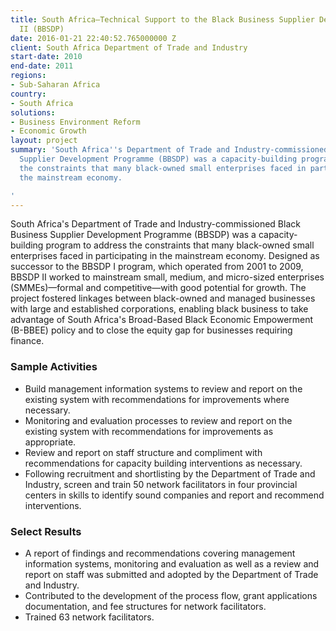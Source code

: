 ```yaml
---
title: South Africa—Technical Support to the Black Business Supplier Development Programme
  II (BBSDP)
date: 2016-01-21 22:40:52.765000000 Z
client: South Africa Department of Trade and Industry
start-date: 2010
end-date: 2011
regions:
- Sub-Saharan Africa
country:
- South Africa
solutions:
- Business Environment Reform
- Economic Growth
layout: project
summary: 'South Africa''s Department of Trade and Industry-commissioned Black Business
  Supplier Development Programme (BBSDP) was a capacity-building program to address
  the constraints that many black-owned small enterprises faced in participating in
  the mainstream economy.

'
---
```


South Africa's Department of Trade and Industry-commissioned Black Business Supplier Development Programme (BBSDP) was a capacity-building program to address the constraints that many black-owned small enterprises faced in participating in the mainstream economy. Designed as successor to the BBSDP I program, which operated from 2001 to 2009, BBSDP II worked to mainstream small, medium, and micro-sized enterprises (SMMEs)—formal and competitive—with good potential for growth. The project fostered linkages between black-owned and managed businesses with large and established corporations, enabling black business to take advantage of South Africa's Broad-Based Black Economic Empowerment (B-BBEE) policy and to close the equity gap for businesses requiring finance.

###  Sample Activities

* Build management information systems to review and report on the existing system with recommendations for improvements where necessary.
* Monitoring and evaluation processes to review and report on the existing system with recommendations for improvements as appropriate.
* Review and report on staff structure and compliment with recommendations for capacity building interventions as necessary.
* Following recruitment and shortlisting by the Department of Trade and Industry, screen and train 50 network facilitators in four provincial centers in skills to identify sound companies and report and recommend interventions.

###  Select Results

* A report of findings and recommendations covering management information systems, monitoring and evaluation as well as a review and report on staff was submitted and adopted by the Department of Trade and Industry.
* Contributed to the development of the process flow, grant applications documentation, and fee structures for network facilitators.
* Trained 63 network facilitators.
